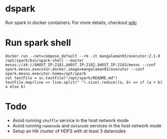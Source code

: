 # dspark
Run spark in docker containers. For more details, checkout [wiki](https://github.com/mangalaman93/dspark/wiki)

# Run spark shell
```
docker run --net=compose_default --rm -it mangalaman93/executor:2.1.0 /opt/spark/bin/spark-shell --master mesos://zk://$HOST_IP:2181,$HOST_IP:2182,$HOST_IP:2183/mesos --conf spark.mesos.executor.docker.image=mangalaman93/executor --conf spark.mesos.executor.home=/opt/spark
val textFile = sc.textFile("/opt/spark/README.md")
textFile.map(line => line.split(" ").size).reduce((a, b) => if (a > b) a else b)
```

# Todo
* Avoid running `shuffle` service in the host network mode
* Avoid running `namenode` and `datanode` services in the host network mode
* Setup an HA cluster of HDFS with at least 3 datanodes
